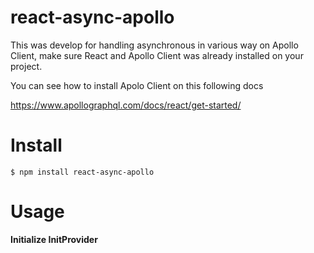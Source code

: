 # react-async-apollo

This was develop for handling asynchronous in various way on Apollo Client, make sure React and Apollo Client was already installed on your project.

You can see how to install Apolo Client on this following docs 

https://www.apollographql.com/docs/react/get-started/

# Install

```
$ npm install react-async-apollo
```



# Usage

**Initialize InitProvider**






